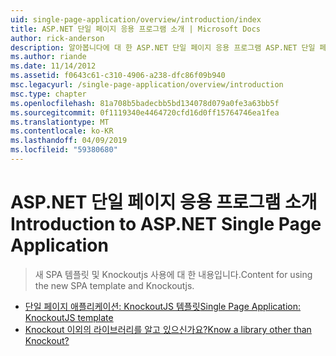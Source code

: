 ```yaml
---
uid: single-page-application/overview/introduction/index
title: ASP.NET 단일 페이지 응용 프로그램 소개 | Microsoft Docs
author: rick-anderson
description: 알아봅니다에 대 한 ASP.NET 단일 페이지 응용 프로그램 ASP.NET 단일 페이지 응용 프로그램 (SPA)를 사용 하면 중요 한 클라이언트 쪽 interacti를 포함 하는 응용 프로그램을 빌드할 수 있습니다...
ms.author: riande
ms.date: 11/14/2012
ms.assetid: f0643c61-c310-4906-a238-dfc86f09b940
msc.legacyurl: /single-page-application/overview/introduction
msc.type: chapter
ms.openlocfilehash: 81a708b5badecbb5bd134078d079a0fe3a63bb5f
ms.sourcegitcommit: 0f1119340e4464720cfd16d0ff15764746ea1fea
ms.translationtype: MT
ms.contentlocale: ko-KR
ms.lasthandoff: 04/09/2019
ms.locfileid: "59380680"
---
```

# <a name="introduction-to-aspnet-single-page-application"></a><span data-ttu-id="89a86-103">ASP.NET 단일 페이지 응용 프로그램 소개</span><span class="sxs-lookup"><span data-stu-id="89a86-103">Introduction to ASP.NET Single Page Application</span></span>

> <span data-ttu-id="89a86-104">새 SPA 템플릿 및 Knockoutjs 사용에 대 한 내용입니다.</span><span class="sxs-lookup"><span data-stu-id="89a86-104">Content for using the new SPA template and Knockoutjs.</span></span>


- [<span data-ttu-id="89a86-105">단일 페이지 애플리케이션: KnockoutJS 템플릿</span><span class="sxs-lookup"><span data-stu-id="89a86-105">Single Page Application: KnockoutJS template</span></span>](knockoutjs-template.md)
- [<span data-ttu-id="89a86-106">Knockout 이외의 라이브러리를 알고 있으신가요?</span><span class="sxs-lookup"><span data-stu-id="89a86-106">Know a library other than Knockout?</span></span>](other-libraries.md)
